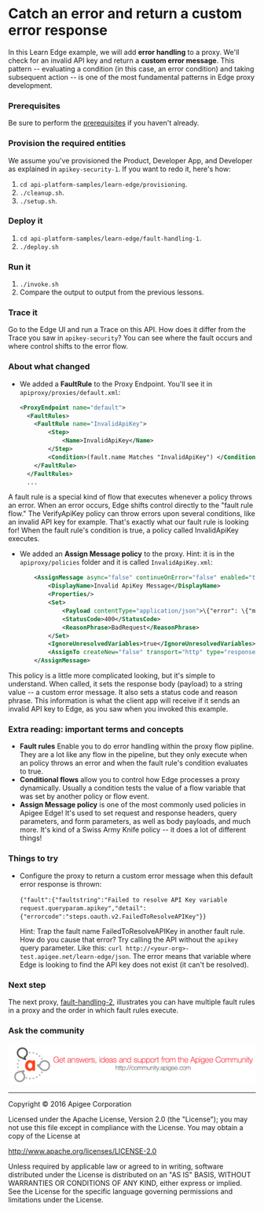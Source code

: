 # Catch an error and return a custom error response

In this Learn Edge example, we will add **error handling** to a proxy. We'll check for an invalid API key and return a **custom error message**. This pattern -- evaluating a condition (in this case, an error condition) and taking subsequent action -- is one of the most fundamental patterns in Edge proxy development. 

### Prerequisites

Be sure to perform the [prerequisites](https://github.com/apigee/api-platform-samples/tree/master/learn-edge#prerequisites) if you haven't already.

### Provision the required entities

We assume you've provisioned the Product, Developer App, and Developer as explained in `apikey-security-1`. If you want to redo it, here's how:

1. `cd api-platform-samples/learn-edge/provisioning`.
2. `./cleanup.sh`.
3. `./setup.sh`.

### Deploy it

1. `cd api-platform-samples/learn-edge/fault-handling-1`.
2. `./deploy.sh`

### Run it 
1. `./invoke.sh`
4. Compare the output to output from the previous lessons. 

### Trace it

Go to the Edge UI and run a Trace on this API. How does it differ from the Trace you saw in `apikey-security`? You can see where the fault occurs and where control shifts to the error flow. 

### About what changed

* We added a **FaultRule** to the Proxy Endpoint. You'll see it in `apiproxy/proxies/default.xml`:

    ```xml
    <ProxyEndpoint name="default">
      <FaultRules>
        <FaultRule name="InvalidApiKey">
            <Step>
                <Name>InvalidApiKey</Name>
            </Step>
            <Condition>(fault.name Matches "InvalidApiKey") </Condition>
        </FaultRule>
      </FaultRules>
      ...
    ```

A fault rule is a special kind of flow that executes whenever a policy throws an error. When an error occurs, Edge shifts control directly to the "fault rule flow." The VerifyApiKey policy can throw errors upon several conditions, like an invalid API key for example. That's exactly what our fault rule is looking for! When the fault rule's condition is true, a policy called InvalidApiKey executes. 

* We added an **Assign Message policy** to the proxy. Hint: it is in the `apiproxy/policies` folder and it is called `InvalidApiKey.xml`:

    ```xml
        <AssignMessage async="false" continueOnError="false" enabled="true" name="InvalidApiKey">
            <DisplayName>Invalid ApiKey Message</DisplayName>
            <Properties/>
            <Set>
                <Payload contentType="application/json">\{"error": \{"message":"{fault.name}", "detail":"Please provide valid API key in the apikey query parameter.}} </Payload>
                <StatusCode>400</StatusCode>
                <ReasonPhrase>BadRequest</ReasonPhrase>
            </Set>
            <IgnoreUnresolvedVariables>true</IgnoreUnresolvedVariables>
            <AssignTo createNew="false" transport="http" type="response"/>
        </AssignMessage>
    ```


This policy is a little more complicated looking, but it's simple to understand. When called, it sets the response body (payload) to a string value -- a custom error message. It also sets a status code and reason phrase. This information is what the client app will receive if it sends an invalid API key to Edge, as you saw when you invoked this example.
 

### Extra reading: important terms and concepts

* **Fault rules** Enable you to do error handling within the proxy flow pipline. They are a lot like any flow in the pipeline, but they only execute when an policy throws an error and when the fault rule's condition evaluates to true. 
* **Conditional flows** allow you to control how Edge processes a proxy dynamically. Usually a condition tests the value of a flow variable that was set by another policy or flow event. 
* **Assign Message policy** is one of the most commonly used policies in Apigee Edge! It's used to set request and response headers, query parameters, and form parameters, as well as body payloads, and much more. It's kind of a Swiss Army Knife policy -- it does a lot of different things!

### Things to try

* Configure the proxy to return a custom error message when this default error response is thrown:

  `{"fault":{"faultstring":"Failed to resolve API Key variable request.queryparam.apikey","detail":{"errorcode":"steps.oauth.v2.FailedToResolveAPIKey"}}`

   Hint: Trap the fault name FailedToResolveAPIKey in another fault rule. How do you cause that error? Try calling the API without the `apikey` query parameter. Like this:  `curl http://<your-org>-test.apigee.net/learn-edge/json`. The error means that variable where Edge is looking to find the API key does not exist (it can't be resolved).


### Next step

The next proxy, [fault-handling-2](../fault-handling-2/README.md), illustrates you can have multiple fault rules in a proxy and the order in which fault rules execute.
   
### Ask the community

[![alt text](../../images/apigee-community.png "Apigee Community is a great place to ask questions and find answers about developing API proxies. ")](https://community.apigee.com?via=github)

---

Copyright © 2016 Apigee Corporation

Licensed under the Apache License, Version 2.0 (the "License"); you may not use
this file except in compliance with the License. You may obtain a copy
of the License at

http://www.apache.org/licenses/LICENSE-2.0

Unless required by applicable law or agreed to in writing, software
distributed under the License is distributed on an "AS IS" BASIS,
WITHOUT WARRANTIES OR CONDITIONS OF ANY KIND, either express or implied.
See the License for the specific language governing permissions and
limitations under the License.
